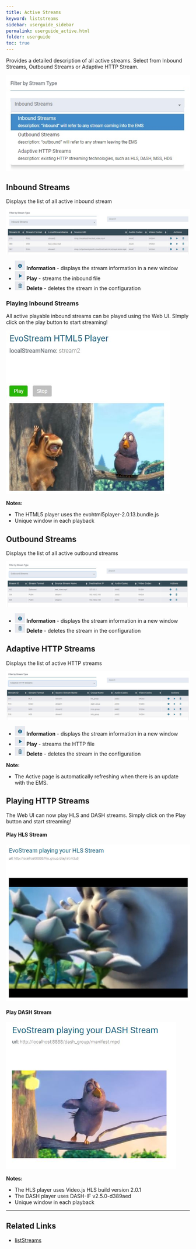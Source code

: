 ```yaml
---
title: Active Streams
keyword: liststreams
sidebar: userguide_sidebar
permalink: userguide_active.html
folder: userguide
toc: true
---
```


Provides a detailed description of all active streams. Select from Inbound  Streams, Outbound Streams or Adaptive HTTP Stream.

![](images/userguide/activedropdown.jpg)



## Inbound Streams

Displays the list of all active inbound stream

![](images/userguide/Active_inbound.JPG)

- ![](images/userguide/Config_info.JPG)   **Information** - displays the stream information in a new window
- ![](images/userguide/VOD_play.JPG)   **Play** - streams the inbound file
- ![](images/userguide/VOD_delete.JPG)   **Delete** - deletes the stream in the configuration




### Playing Inbound Streams

All active playable inbound streams can be played using the Web UI. SImply click on the play button to start streaming!

![](images/userguide/active_playhtml5.JPG)

**Notes:**

- The HTML5 player uses the evohtml5player-2.0.13.bundle.js
- Unique window in each playback



## Outbound Streams

Displays the list of all active outbound streams

![](images/userguide/Active_outbound.JPG)

- ![](images/userguide/Config_info.JPG)   **Information** - displays the stream information in a new window
- ![](images/userguide/VOD_delete.JPG)   **Delete** - deletes the stream in the configuration




## Adaptive HTTP Streams

Displays the list of active HTTP streams

![](images/userguide/Active_http.jpg)



- ![](images/userguide/Config_info.JPG)   **Information** - displays the stream information in a new window
- ![](images/userguide/VOD_play.JPG)   **Play** - streams the HTTP file
- ![](images/userguide/VOD_delete.JPG)   **Delete** - deletes the stream in the configuration






**Note:**

- The Active page is automatically refreshing when there is an update with the EMS.



## Playing HTTP Streams

The Web UI can now play HLS and DASH streams. Simply click on the Play button and start streaming!

#### Play HLS Stream

![](images/userguide/active_playhls.JPG)



#### Play DASH Stream

![](images/userguide/active_playdash.JPG)

**Notes:**

- The HLS player uses Video.js HLS build version 2.0.1
- The DASH player uses DASH-IF v2.5.0-d389aed
- Unique window in each playback

------

## Related Links

- [listStreams]([](/api/listStreams.html))

  ​
